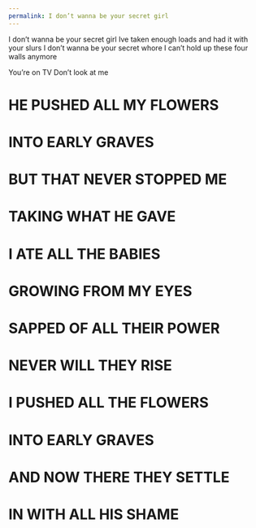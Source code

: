 ```yaml
---
permalink: I don’t wanna be your secret girl
---
```

I don’t wanna be your secret girl 
Ive taken enough loads and had it with your slurs 
I don’t wanna be your secret whore
I can’t hold up these four walls anymore 

You’re on TV 
Don’t look at me 




# HE PUSHED ALL MY FLOWERS
# INTO EARLY GRAVES 
# BUT THAT NEVER STOPPED ME 
# TAKING WHAT HE GAVE

# I ATE ALL THE BABIES
# GROWING FROM MY EYES  
# SAPPED OF ALL THEIR POWER
# NEVER WILL THEY RISE 



# I PUSHED ALL THE FLOWERS 
# INTO EARLY GRAVES 
# AND NOW THERE THEY SETTLE 
# IN WITH ALL HIS SHAME